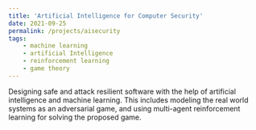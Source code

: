 ```yaml
---
title: 'Artificial Intelligence for Computer Security'
date: 2021-09-25
permalink: /projects/aisecurity
tags:
	- machine learning
	- artificial Intelligence
	- reinforcement learning
	- game theory
---
```


Designing safe and attack resilient software with the help of artificial intelligence and machine learning. This includes modeling the real world systems as an adversarial game, and using multi-agent reinforcement learning for solving the proposed game.
